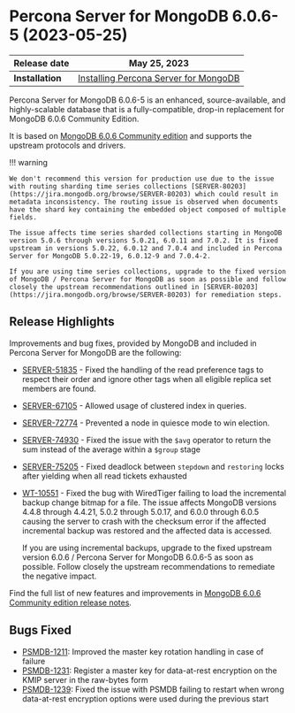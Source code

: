# Percona Server for MongoDB 6.0.6-5 (2023-05-25)

| Release date | May 25, 2023|
|------------- | ---------------|
| **Installation** | [Installing Percona Server for MongoDB](../install/index.md) |


Percona Server for MongoDB 6.0.6-5 is an enhanced, source-available, and highly-scalable database that is a
fully-compatible, drop-in replacement for MongoDB 6.0.6 Community Edition.

It is based on [MongoDB 6.0.6 Community edition](https://www.mongodb.com/docs/manual/release-notes/6.0/#6.0.6---may-12--2023) and supports the upstream protocols and drivers.

!!! warning

    We don't recommend this version for production use due to the issue with routing sharding time series collections [SERVER-80203](https://jira.mongodb.org/browse/SERVER-80203) which could result in metadata inconsistency. The routing issue is observed when documents have the shard key containing the embedded object composed of multiple fields. 

    The issue affects time series sharded collections starting in MongoDB version 5.0.6 through versions 5.0.21, 6.0.11 and 7.0.2. It is fixed upstream in versions 5.0.22, 6.0.12 and 7.0.4 and included in Percona Server for MongoDB 5.0.22-19, 6.0.12-9 and 7.0.4-2.

    If you are using time series collections, upgrade to the fixed version of MongoDB / Percona Server for MongoDB as soon as possible and follow closely the upstream recommendations outlined in [SERVER-80203](https://jira.mongodb.org/browse/SERVER-80203) for remediation steps.
    

## Release Highlights

Improvements and bug fixes, provided by MongoDB and included in Percona Server for MongoDB are the following:

* [SERVER-51835](https://jira.mongodb.org/browse/SERVER-51835) - Fixed the handling of the read preference tags to respect their order and ignore other tags when all eligible replica set members are found.
* [SERVER-67105](https://jira.mongodb.org/browse/SERVER-67105) - Allowed usage of clustered index in queries.
* [SERVER-72774](https://jira.mongodb.org/browse/SERVER-72774) - Prevented a node in quiesce mode to win election.
* [SERVER-74930](https://jira.mongodb.org/browse/SERVER-74930) - Fixed the issue with the `$avg` operator to return the sum instead of the average within a `$group` stage
* [SERVER-75205](https://jira.mongodb.org/browse/SERVER-75205) - Fixed deadlock between `stepdown` and `restoring` locks after yielding when all read tickets exhausted
* [WT-10551](https://jira.mongodb.org/browse/WT-10551) - Fixed the bug with WiredTiger failing to load the incremental backup change bitmap for a file. The issue affects MongoDB versions 4.4.8 through 4.4.21, 5.0.2 through 5.0.17, and 6.0.0 through 6.0.5 causing the server to crash with the checksum error if the affected incremental backup was restored and the affected data is accessed.

    If you are using incremental backups, upgrade to the fixed upstream version 6.0.6 / Percona Server for MongoDB 6.0.6-5 as soon as possible. Follow closely the upstream recommendations to remediate the negative impact. 

Find the full list of new features and improvements in [MongoDB 6.0.6 Community edition release notes](https://www.mongodb.com/docs/manual/release-notes/6.0/#6.0.6---may-12--2023).

## Bugs Fixed

* [PSMDB-1211](https://jira.percona.com/browse/PSMDB-1211): Improved the master key rotation handling in case of failure
* [PSMDB-1231](https://jira.percona.com/browse/PSMDB-1231): Register a master key for data-at-rest encryption on the KMIP server in the raw-bytes form
* [PSMDB-1239](https://jira.percona.com/browse/PSMDB-1239): Fixed the issue with PSMDB failing to restart when wrong data-at-rest encryption options were used during the previous start  

